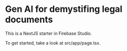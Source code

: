 # Gen AI for demystifing legal documents

This is a NextJS starter in Firebase Studio.

To get started, take a look at src/app/page.tsx.
